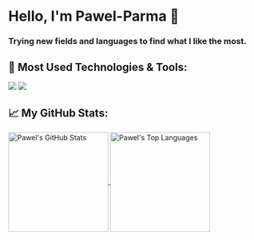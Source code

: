 # Hello, I'm Pawel-Parma 👋
### Trying new fields and languages to find what I like the most.

## 🔧 Most Used Technologies & Tools:

![](https://img.shields.io/badge/Code-Python-informational?style=flat&logo=python&logoColor=white&color=2bbc8a)
![](https://img.shields.io/badge/IDE-PyCharm-informational?style=flat&logo=pycharm&logoColor=white&color=2bbc8a)

## 📈 My GitHub Stats:

<a href="https://github.com/Pawel-Parma">
  <img height=200 align="center" src="https://github-readme-stats.vercel.app/api?username=Pawel-Parma&hide_rank=true&hide_title=true&show_icons=true&theme=transparent&hide_border=false&border_radius=10" alt="Pawel's GitHub Stats">
</a>
<a href="https://github.com/Pawel-Parma">
  <img height=200 align="center" src="https://github-readme-stats.vercel.app/api/top-langs/?username=Pawel-Parma&layout=compact&hide=Dockerfile&theme=transparent&hide_border=false&border_radius=10" alt="Pawel's Top Languages">
</a>

<!-- TODO:
## 📫 How to reach me
You can reach me at my site[...] or via email at ...
-->
